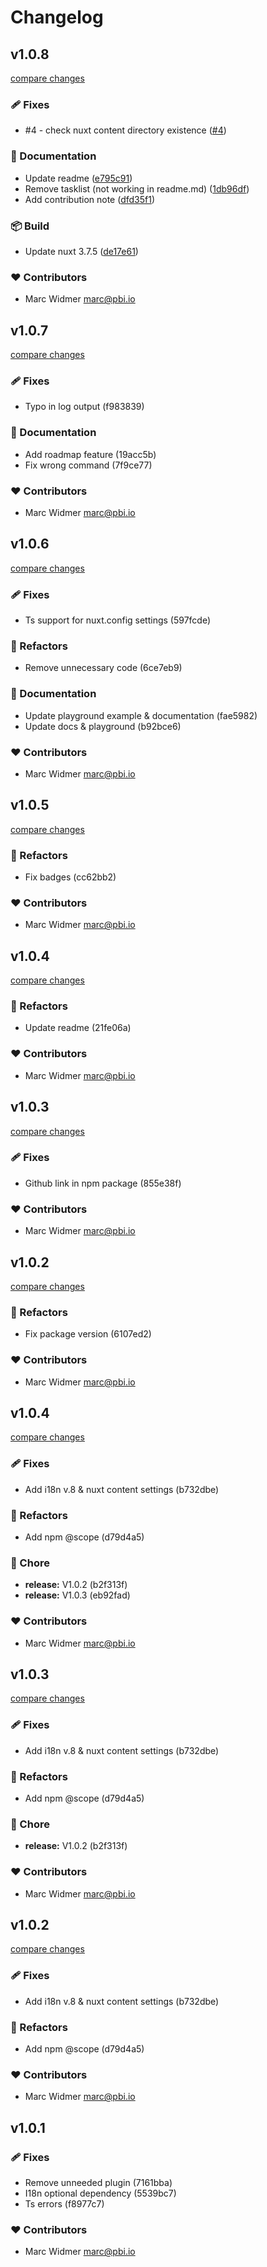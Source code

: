 # Changelog


## v1.0.8

[compare changes](https://github.com/palmbeach-interactive/nuxt-content-routes/compare/v1.0.7...v1.0.8)

### 🩹 Fixes

- #4 - check nuxt content directory existence ([#4](https://github.com/palmbeach-interactive/nuxt-content-routes/issues/4))

### 📖 Documentation

- Update readme ([e795c91](https://github.com/palmbeach-interactive/nuxt-content-routes/commit/e795c91))
- Remove tasklist (not working in readme.md) ([1db96df](https://github.com/palmbeach-interactive/nuxt-content-routes/commit/1db96df))
- Add contribution note ([dfd35f1](https://github.com/palmbeach-interactive/nuxt-content-routes/commit/dfd35f1))

### 📦 Build

- Update nuxt 3.7.5 ([de17e61](https://github.com/palmbeach-interactive/nuxt-content-routes/commit/de17e61))

### ❤️ Contributors

- Marc Widmer <marc@pbi.io>

## v1.0.7

[compare changes](https://undefined/undefined/compare/v1.0.6...v1.0.7)

### 🩹 Fixes

- Typo in log output (f983839)

### 📖 Documentation

- Add roadmap feature (19acc5b)
- Fix wrong command (7f9ce77)

### ❤️  Contributors

- Marc Widmer <marc@pbi.io>

## v1.0.6

[compare changes](https://undefined/undefined/compare/v1.0.5...v1.0.6)

### 🩹 Fixes

- Ts support for nuxt.config settings (597fcde)

### 💅 Refactors

- Remove unnecessary code (6ce7eb9)

### 📖 Documentation

- Update playground example & documentation (fae5982)
- Update docs & playground (b92bce6)

### ❤️  Contributors

- Marc Widmer <marc@pbi.io>

## v1.0.5

[compare changes](https://undefined/undefined/compare/v1.0.4...v1.0.5)

### 💅 Refactors

- Fix badges (cc62bb2)

### ❤️  Contributors

- Marc Widmer <marc@pbi.io>

## v1.0.4

[compare changes](https://undefined/undefined/compare/v1.0.3...v1.0.4)

### 💅 Refactors

- Update readme (21fe06a)

### ❤️  Contributors

- Marc Widmer <marc@pbi.io>

## v1.0.3

[compare changes](https://undefined/undefined/compare/v1.0.2...v1.0.3)

### 🩹 Fixes

- Github link in npm package (855e38f)

### ❤️  Contributors

- Marc Widmer <marc@pbi.io>

## v1.0.2

[compare changes](https://undefined/undefined/compare/v1.0.4...v1.0.2)

### 💅 Refactors

- Fix package version (6107ed2)

### ❤️  Contributors

- Marc Widmer <marc@pbi.io>

## v1.0.4

[compare changes](https://undefined/undefined/compare/v1.0.1...v1.0.4)

### 🩹 Fixes

- Add i18n v.8 & nuxt content settings (b732dbe)

### 💅 Refactors

- Add npm @scope (d79d4a5)

### 🏡 Chore

- **release:** V1.0.2 (b2f313f)
- **release:** V1.0.3 (eb92fad)

### ❤️  Contributors

- Marc Widmer <marc@pbi.io>

## v1.0.3

[compare changes](https://undefined/undefined/compare/v1.0.1...v1.0.3)

### 🩹 Fixes

- Add i18n v.8 & nuxt content settings (b732dbe)

### 💅 Refactors

- Add npm @scope (d79d4a5)

### 🏡 Chore

- **release:** V1.0.2 (b2f313f)

### ❤️  Contributors

- Marc Widmer <marc@pbi.io>

## v1.0.2

[compare changes](https://undefined/undefined/compare/v1.0.1...v1.0.2)

### 🩹 Fixes

- Add i18n v.8 & nuxt content settings (b732dbe)

### 💅 Refactors

- Add npm @scope (d79d4a5)

### ❤️  Contributors

- Marc Widmer <marc@pbi.io>

## v1.0.1


### 🩹 Fixes

- Remove unneeded plugin (7161bba)
- I18n optional dependency (5539bc7)
- Ts errors (f8977c7)

### ❤️  Contributors

- Marc Widmer <marc@pbi.io>

